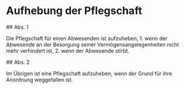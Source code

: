 # Aufhebung der Pflegschaft



\#\# Abs. 1

 Die Pflegschaft für einen Abwesenden ist aufzuheben,  1\.
 wenn der Abwesende an der Besorgung seiner Vermögensangelegenheiten nicht mehr verhindert ist,
 2\.
 wenn der Abwesende stirbt.


\#\# Abs. 2

 Im Übrigen ist eine Pflegschaft aufzuheben, wenn der Grund für ihre Anordnung weggefallen ist. 

